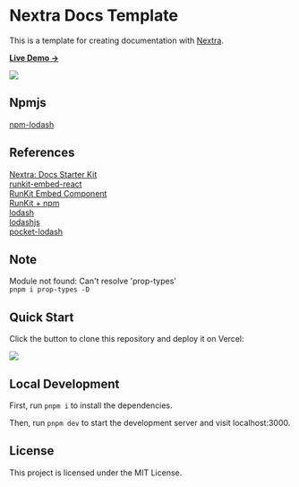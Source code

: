 # Nextra Docs Template 

This is a template for creating documentation with [Nextra](https://nextra.site).

[**Live Demo →**](https://nextra-docs-template.vercel.app)

[![](.github/screenshot.png)](https://nextra-docs-template.vercel.app)

## Npmjs

[npm-lodash](https://www.npmjs.com/package/npm-lodash)  

## References

[Nextra: Docs Starter Kit](https://vercel.com/templates/next.js/documentation-starter-kit)  
[runkit-embed-react](https://www.npmjs.com/package/runkit-embed-react)  
[RunKit Embed Component](https://github.com/runkitdev/react-runkit)  
[RunKit + npm](https://npm.runkit.com/lodash)  
[lodash](https://lodash.com/)  
[lodashjs](https://www.lodashjs.com/)  
[pocket-lodash](https://github.com/HeftyKoo/pocket-lodash)

## Note

Module not found: Can't resolve 'prop-types'  
`pnpm i prop-types -D`

## Quick Start

Click the button to clone this repository and deploy it on Vercel:

[![](https://vercel.com/button)](https://vercel.com/new/clone?s=https%3A%2F%2Fgithub.com%2Fshuding%2Fnextra-docs-template&showOptionalTeamCreation=false)

## Local Development

First, run `pnpm i` to install the dependencies.

Then, run `pnpm dev` to start the development server and visit localhost:3000.

## License

This project is licensed under the MIT License.
